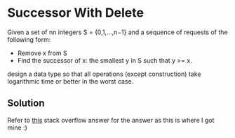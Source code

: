 Successor With Delete
=======================

Given a set of nn integers S = {0,1,...,n−1} and a sequence of requests of the following form:

- Remove x from S
- Find the successor of x: the smallest y in S such that y >= x.

design a data type so that all operations (except construction) take logarithmic time or better 
in the worst case.

Solution
--------
Refer to [this](https://stackoverflow.com/questions/42860950/union-find-successor-with-delete) 
stack overflow answer for the answer as this is where I got mine :)